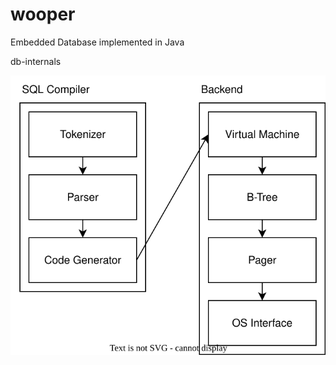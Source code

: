 # wooper
Embedded Database implemented in Java

db-internals

![db_internals](src/main/resources/db_internals.svg)
